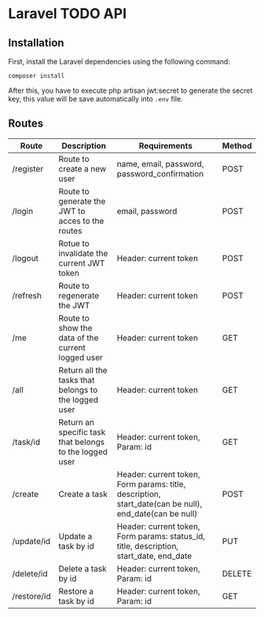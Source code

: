 # Laravel TODO API

## Installation

First, install the Laravel dependencies using the following command:

```
composer install
```

After this, you have to execute php artisan jwt:secret to generate the secret key, this value will be save automatically into ```.env``` file.

## Routes

|Route|Description|Requirements|Method|
|-----|-----------|------------|------|
|/register|Route to create a new user|name, email, password, password_confirmation|POST|
|/login|Route to generate the JWT to acces to the routes|email, password|POST|
|/logout|Rotue to invalidate the current JWT token|Header: current token|POST|
|/refresh|Route to regenerate the JWT|Header: current token|POST|
|/me|Route to show the data of the current logged user|Header: current token|GET|
|/all|Return all the tasks that belongs to the logged user|Header: current token|GET|
|/task/id|Return an specific task that belongs to the logged user|Header: current token, Param: id|GET|
|/create|Create a task|Header: current token, Form params: title, description, start_date(can be null), end_date(can be null)|POST|
|/update/id|Update a task by id|Header: current token, Form params: status_id, title, description, start_date, end_date|PUT|
|/delete/id|Delete a task by id|Header: current token, Param: id|DELETE|
|/restore/id|Restore a task by id|Header: current token, Param: id|GET|